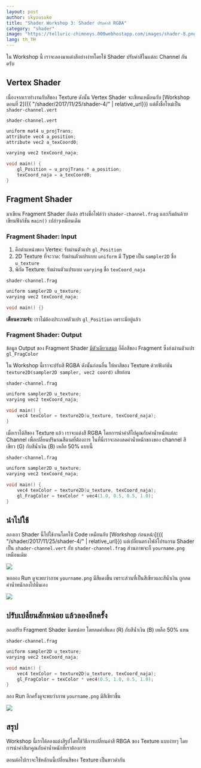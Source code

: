 ```yaml
---
layout: post
author: skyousuke
title: "Shader Workshop 3: Shader ปรับค่าสี RGBA"
category: "shader"
image: "https://telluric-chimneys.000webhostapp.com/images/shader-8.png"
lang: th_TH
---
```


ใน Workshop  นี้ เราจะลองมาแต่งสีอย่างง่ายโดยใช้ Shader ปรับค่าสีในแต่ละ Channel กันครับ

## Vertex Shader

เนื่องจากเราทำงานกับสีของ Texture ดังนั้น Vertex Shader จะเขียนเหมือนกับ [Workshop ตอนที่ 2]({{ "/shader/2017/11/25/shader-4/" | relative_url}}) แต่ตั้งชื่อใหม่เป็น `shader-channel.vert` 

`shader-channel.vert`
```c
uniform mat4 u_projTrans;
attribute vec4 a_position;
attribute vec2 a_texCoord0;

varying vec2 texCoord_naja;

void main() {
    gl_Position = u_projTrans * a_position;
    texCoord_naja = a_texCoord0;
}
```

## Fragment Shader 

มาเขียน Fragment Shader กันต่อ สร้างชื่อไฟล์ว่า `shader-channel.frag` และเริ่มต้นด้วยเขียนฟังก์ชัน `main()` เปล่าๆเหมือนเดิม

### Fragment Shader: Input 

1. คือตำแหน่งของ Vertex: รับผ่านตัวแปร `gl_Position`
2. 2D Texture ที่จะวาด: รับผ่านตัวแปรแบบ `uniform` มี Type เป็น `sampler2D` ชื่อ `u_texture`
3. พิกัด Texture: รับผ่านตัวแปรแบบ `varying` ชื่อ `texCoord_naja`

`shader-channel.frag`
```c
uniform sampler2D u_texture;
varying vec2 texCoord_naja;

void main() {}
```

**เตือนความจำ:** เราไม่ต้องประกาศตัวแปร `gl_Position` เพราะมีอยู่แล้ว

### Fragment Shader: Output

ข้อมูล Output ของ Fragment Shader <u>มีตัวเดียวเสมอ</u> ก็คือสีของ Fragment ซึ่งส่งผ่านตัวแปร `gl_FragColor`

ใน Workshop นี้เราจะปรับสี RGBA ดังนั้นก่อนอื่น ให้หาสีของ Texture ด้วยฟังก์ชัน `texture2D(sampler2D sampler, vec2 coord)` เสียก่อน

`shader-channel.frag`
```c
uniform sampler2D u_texture;
varying vec2 texCoord_naja;

void main() {
    vec4 texColor = texture2D(u_texture, texCoord_naja);
} 
```

เมื่อเราได้สีของ Texture แล้ว เราจะแต่งสี RGBA โดยการนำค่าสีไปคูณกับค่าน้ำหนักแต่ละ Channel เพื่อเปลี่ยนปริมาณสีตามที่ต้องการ ในที่นี่เราจะลองลดค่าน้ำหนักของของ channel สีเขียว (G) กับสีน้ำเงิน (B) เหลือ 50% แบบนี้

`shader-channel.frag`
```c
uniform sampler2D u_texture;
varying vec2 texCoord_naja;

void main() {
    vec4 texColor = texture2D(u_texture, texCoord_naja);    
    gl_FragColor = texColor * vec4(1.0, 0.5, 0.5, 1.0);
} 
```

## นำไปใช้

ลองเอา Shader นี้ไปใช้งานโดยใช้ Code เหมือนกับ [Workshop ก่อนหน้า]({{ "/shader/2017/11/25/shader-4/" | relative_url}}) แต่เปลี่ยนตรงไฟล์โปรแกรม Shader เป็น `shader-channel.vert` กับ `shader-channel.frag` ส่วนภาพจะก็  `yourname.png` เหมือนเดิม

![](https://telluric-chimneys.000webhostapp.com/images/shader-2.png)

พอลอง Run ดูจะพบว่าภาพ `yourname.png` มีสีแดงขึ้น เพราะส่วนที่เป็นสีเขียวและสีน้ำเงิน ถูกลดค่าน้ำหนักลงไปนั่นเอง

![](https://telluric-chimneys.000webhostapp.com/images/shader-8.png)


## ปรับเปลี่ยนสักหน่อย แล้วลองอีกครั้ง

ลองปรับ Fragment Shader นิดหน่อย โดยลดค่าสีแดง (R) กับสีน้ำเงิน (B) เหลือ 50% แทน

`shader-channel.frag`
```c
uniform sampler2D u_texture;
varying vec2 texCoord_naja;

void main() {
    vec4 texColor = texture2D(u_texture, texCoord_naja);
    gl_FragColor = texColor * vec4(0.5, 1.0, 0.5, 1.0);
} 
```

ลอง Run อีกครั้งดูจะพบว่าภาพ `yourname.png` มีสีเขียวขึ้น 

![](https://telluric-chimneys.000webhostapp.com/images/shader-9.png)

## สรุป

Workshop นี้เราได้ลองแต่งสีรูปโดยใช้วิธีการเปลี่ยนค่าสี RBGA ของ Texture แบบง่ายๆ โดยการนำค่าสีมาคูณกับค่าน้ำหนักที่เราต้องการ 

ตอนต่อไปเราจะใช้หลักนนี้เปลี่ยนสีของ Texture เป็นขาวดำกัน